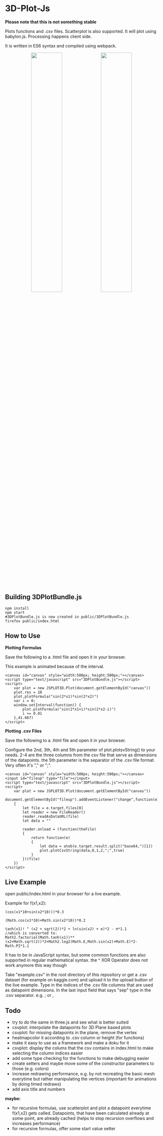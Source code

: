 # 3D-Plot-Js

**Please note that this is not something stable**

Plots functions and .csv files. Scatterplot is also supported. It will plot using babylon.js. Processing happens client side.

It is written in ES6 syntax and compiled using webpack.

<p align="center">
  <img width="45%" src="https://raw.githubusercontent.com/sezanzeb/3D-Plot-Js/master/scatterplot.png"/>
  <img width="45%" src="https://raw.githubusercontent.com/sezanzeb/3D-Plot-Js/master/planeplot.png"/>
</p>


## Building 3DPlotBundle.js

    npm install
    npm start
    #3DPlotBundle.js is now created in public/3DPlotBundle.js
    firefox public/index.html


## How to Use

**Plotting Formulas**

Save the following to a .html file and open it in your browser.

This example is animated because of the interval.

    <canvas id="canvas" style="width:500px; height:500px;"></canvas>
    <script type="text/javascript" src="3DPlotBundle.js"></script>
    <script>
        var plot = new JSPLOT3D.Plot(document.getElementById("canvas"))
        plot.res = 10
        plot.plotFormula("sin(2*x1)*sin(2*x2)")
        var i = 0;
        window.setInterval(function() {
            plot.plotFormula("sin(2*x1+i)*sin(2*x2-i)")
            i += 0.01
        },41.667)
    </script>

**Plotting .csv Files**

Save the following to a .html file and open it in your browser.

Configure the 2nd, 3th, 4th and 5th parameter of plot.plotsvString() to your needs. 2-4 are the three columns from the csv file that serve as dimensions of the datapoints. the 5th parameter is the separator of the .csv file format. Very often it's "," or ";".

    <canvas id="canvas" style="width:500px; height:500px;"></canvas>
    <input id="fileup" type="file"></input>
    <script type="text/javascript" src="3DPlotBundle.js"></script>
    <script>
        var plot = new JSPLOT3D.Plot(document.getElementById("canvas"))
        document.getElementById("fileup").addEventListener("change",function(e)
        {
            let file = e.target.files[0]
            let reader = new FileReader()
            reader.readAsDataURL(file)
            let data = ""

            reader.onload = (function(theFile)
            {
                return function(e)
                {
                    let data = atob(e.target.result.split("base64,")[1])
                    plot.plotCsvString(data,0,1,2,";",true)
                }
            })(file)
        })
    </script>


## Live Example

open public/index.html in your browser for a live example.

Example for f(x1,x2):

    (cos(x1*10+sin(x2*10)))*0.3

    (Math.cos(x1*10)+Math.sin(x2*10))*0.2

    tanh(x1)! ^ (x2 + sqrt(2))*2 + ln(sin(x2) + e)*2 - π*1.1
    //which is converted to:
    Math2.factorial(Math.tanh(x1))**(x2+Math.sqrt(2))*2+Math2.log2(Math.E,Math.sin(x2)+Math.E)*2-Math.PI*1.1

It has to be in JavaScript syntax, but some common functions are also supported in regular mathematical syntax. the ^ XOR Operator does not work anymore this way though

Take "example.csv" in the root directory of this repository or get a .csv dataset (for example on kaggle.com) and upload it to the upload button of the live example. Type in the indices of the .csv file columns that are used as datapoint dimensions. In the last input field that says "sep" type in the .csv separator. e.g. ; or ,

## Todo

- try to do the same in three.js and see what is better suited
- csvplot: interpolate the datapoints for 3D Plane based plots
- csvplot: for missing datapoints in the plane, remove the vertex
- heatmapcolor it according to .csv column or height (for functions)
- make it easy to use as a framework and make a doku for it
- csvplot: display the colums that the csv contains in index.html to make selecting the column indices easier
- add some type checking for the functions to make debugging easier
- create setters and maybe move some of the constructor parameters to those (e.g. colors)
- increase redrawing performance, e.g. by not recreating the basic mesh everytime but rather manipulating the vertices (important for animations by doing timed redraws)
- add axis title and numbers

**maybe:**
- for recursive formulas, use scatterplot and plot a datapoint everytime f(x1,x2) gets called. Datapoints, that have been calculated already at some point, are already cached (helps to stop recursion overflows and increases performance)
- for recursive formulas, offer some start value setter